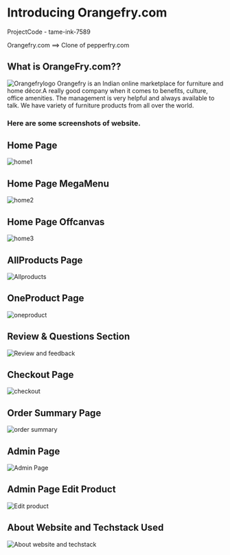 # Introducing Orangefry.com

ProjectCode - tame-ink-7589

Orangefry.com ==> Clone of pepperfry.com


## What is OrangeFry.com??
![Orangefrylogo](https://user-images.githubusercontent.com/112753481/213990872-b54d5d98-cc45-4a27-b375-9cf2158b5c95.jpg)
Orangefry is an Indian online marketplace for furniture and home décor.A really good company when it comes to benefits, culture, office amenities. The management is very helpful and always available to talk. We have variety of furniture products from all over the world.


### Here are some screenshots of website.

## Home Page
![home1](https://user-images.githubusercontent.com/112753481/213990182-6f5288f8-30e3-472f-a453-a271c138334e.jpg)

## Home Page MegaMenu
![home2](https://user-images.githubusercontent.com/112753481/213990270-1494ad27-18a0-4cf0-bca6-28942ff2b9e8.jpg)

## Home Page Offcanvas
![home3](https://user-images.githubusercontent.com/112753481/213990333-f401dc57-b91f-47f3-97b8-f104091af258.jpg)

## AllProducts Page
![Allproducts](https://user-images.githubusercontent.com/112753481/213990370-26550da6-ce63-412a-b629-14fd4ed870d5.jpg)

## OneProduct Page
![oneproduct](https://user-images.githubusercontent.com/112753481/213990414-ce1b7a1f-349c-4a96-9f97-3d53bf429763.jpg)

## Review & Questions Section
![Review and feedback](https://user-images.githubusercontent.com/112753481/213990478-29c481d9-51c3-447c-ac94-b1e2b5708b9d.jpg)

## Checkout Page
![checkout](https://user-images.githubusercontent.com/112753481/213990509-38ddfede-59c1-411b-884b-dfb83473ce04.jpg)

## Order Summary Page
![order summary](https://user-images.githubusercontent.com/112753481/213990553-87debb1c-9fd8-4e0e-b6dd-2fdb4e533c11.jpg)

## Admin Page
![Admin Page](https://user-images.githubusercontent.com/112753481/213990597-75e9630e-ac2f-4f2c-9683-01849960d780.jpg)

## Admin Page Edit Product
![Edit product](https://user-images.githubusercontent.com/112753481/213990656-ddddba9a-fa49-4148-ade6-ba958d0c3adf.jpg)

## About Website and Techstack Used 
![About website and techstack](https://user-images.githubusercontent.com/112753481/213990703-87e08992-e1ed-4b2e-8850-1e3466217063.jpg)



